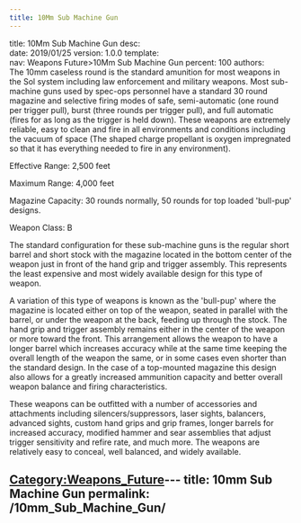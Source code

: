```yaml
---
title: 10Mm Sub Machine Gun
---
```


title:		10Mm Sub Machine Gun
desc:		
date:		2019/01/25
version:	1.0.0
template:	
nav:		Weapons Future>10Mm Sub Machine Gun
percent:	100
authors:	
The 10mm caseless round is the standard amunition for most weapons in
the Sol system including law enforcement and military weapons. Most
sub-machine guns used by spec-ops personnel have a standard 30 round
magazine and selective firing modes of safe, semi-automatic (one round
per trigger pull), burst (three rounds per trigger pull), and full
automatic (fires for as long as the trigger is held down). These weapons
are extremely reliable, easy to clean and fire in all environments and
conditions including the vacuum of space (The shaped charge propellant
is oxygen impregnated so that it has everything needed to fire in any
environment).

Effective Range: 2,500 feet

Maximum Range: 4,000 feet

Magazine Capacity: 30 rounds normally, 50 rounds for top loaded
'bull-pup' designs.

Weapon Class: B

The standard configuration for these sub-machine guns is the regular
short barrel and short stock with the magazine located in the bottom
center of the weapon just in front of the hand grip and trigger
assembly. This represents the least expensive and most widely available
design for this type of weapon.

A variation of this type of weapons is known as the 'bull-pup' where the
magazine is located either on top of the weapon, seated in parallel with
the barrel, or under the weapon at the back, feeding up through the
stock. The hand grip and trigger assembly remains either in the center
of the weapon or more toward the front. This arrangement allows the
weapon to have a longer barrel which increases accuracy while at the
same time keeping the overall length of the weapon the same, or in some
cases even shorter than the standard design. In the case of a
top-mounted magazine this design also allows for a greatly increased
ammunition capacity and better overall weapon balance and firing
characteristics.

These weapons can be outfitted with a number of accessories and
attachments including silencers/suppressors, laser sights, balancers,
advanced sights, custom hand grips and grip frames, longer barrels for
increased accuracy, modified hammer and sear assemblies that adjust
trigger sensitivity and refire rate, and much more. The weapons are
relatively easy to conceal, well balanced, and widely available.

[Category:Weapons_Future](Category:Weapons_Future "wikilink")---
title: 10mm Sub Machine Gun
permalink: /10mm_Sub_Machine_Gun/
---

